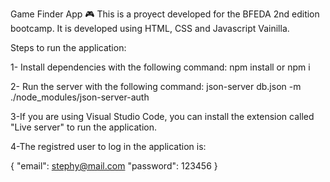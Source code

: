 Game Finder App 🎮 
This is a proyect developed for the BFEDA 2nd edition bootcamp.
It is developed using HTML, CSS and Javascript Vainilla.

Steps to run the application: 

1- Install dependencies with the following command: 
npm install or npm i

2- Run the server with the following command:
json-server db.json -m ./node_modules/json-server-auth

3-If you are using Visual Studio Code, you can install the extension called "Live server" to run
the application.

4-The registred user to log in the application is:
 
{
    "email": stephy@mail.com
    "password": 123456
}